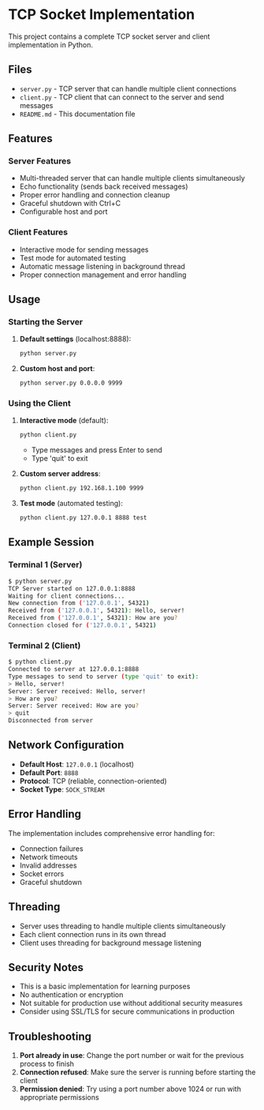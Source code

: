 # TCP Socket Implementation

This project contains a complete TCP socket server and client implementation in Python.

## Files

- `server.py` - TCP server that can handle multiple client connections
- `client.py` - TCP client that can connect to the server and send messages
- `README.md` - This documentation file

## Features

### Server Features
- Multi-threaded server that can handle multiple clients simultaneously
- Echo functionality (sends back received messages)
- Proper error handling and connection cleanup
- Graceful shutdown with Ctrl+C
- Configurable host and port

### Client Features
- Interactive mode for sending messages
- Test mode for automated testing
- Automatic message listening in background thread
- Proper connection management and error handling

## Usage

### Starting the Server

1. **Default settings** (localhost:8888):
   ```bash
   python server.py
   ```

2. **Custom host and port**:
   ```bash
   python server.py 0.0.0.0 9999
   ```

### Using the Client

1. **Interactive mode** (default):
   ```bash
   python client.py
   ```
   - Type messages and press Enter to send
   - Type 'quit' to exit

2. **Custom server address**:
   ```bash
   python client.py 192.168.1.100 9999
   ```

3. **Test mode** (automated testing):
   ```bash
   python client.py 127.0.0.1 8888 test
   ```

## Example Session

### Terminal 1 (Server)
```bash
$ python server.py
TCP Server started on 127.0.0.1:8888
Waiting for client connections...
New connection from ('127.0.0.1', 54321)
Received from ('127.0.0.1', 54321): Hello, server!
Received from ('127.0.0.1', 54321): How are you?
Connection closed for ('127.0.0.1', 54321)
```

### Terminal 2 (Client)
```bash
$ python client.py
Connected to server at 127.0.0.1:8888
Type messages to send to server (type 'quit' to exit):
> Hello, server!
Server: Server received: Hello, server!
> How are you?
Server: Server received: How are you?
> quit
Disconnected from server
```

## Network Configuration

- **Default Host**: `127.0.0.1` (localhost)
- **Default Port**: `8888`
- **Protocol**: TCP (reliable, connection-oriented)
- **Socket Type**: `SOCK_STREAM`

## Error Handling

The implementation includes comprehensive error handling for:
- Connection failures
- Network timeouts
- Invalid addresses
- Socket errors
- Graceful shutdown

## Threading

- Server uses threading to handle multiple clients simultaneously
- Each client connection runs in its own thread
- Client uses threading for background message listening

## Security Notes

- This is a basic implementation for learning purposes
- No authentication or encryption
- Not suitable for production use without additional security measures
- Consider using SSL/TLS for secure communications in production

## Troubleshooting

1. **Port already in use**: Change the port number or wait for the previous process to finish
2. **Connection refused**: Make sure the server is running before starting the client
3. **Permission denied**: Try using a port number above 1024 or run with appropriate permissions 
